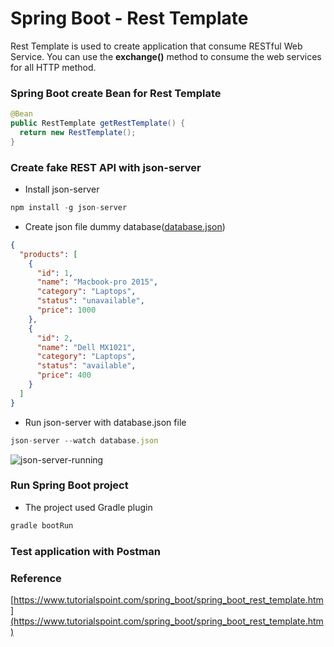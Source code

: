 # Spring Boot - Rest Template
Rest Template is used to create application that consume RESTful Web Service. You
can use the **exchange()** method to consume the web services for all
HTTP method. 

### Spring Boot create Bean for Rest Template
```java
@Bean
public RestTemplate getRestTemplate() {
  return new RestTemplate();
}
```

### Create fake REST API with json-server
- Install json-server
```js
npm install -g json-server  
```
- Create json file dummy database([database.json](https://github.com/tradk/spring-master/blob/master/springboot-resttemplate/database.json))
```json
{
  "products": [
    {
      "id": 1,
      "name": "Macbook-pro 2015",
      "category": "Laptops",
      "status": "unavailable",
      "price": 1000
    },
    {
      "id": 2,
      "name": "Dell MX1021",
      "category": "Laptops",
      "status": "available",
      "price": 400
    }
  ]
}
```
- Run json-server with database.json file
```javascript
json-server --watch database.json 
```
![json-server-running](https://github.com/tradk/spring-master/tree/master/springboot-resttemplate/images/json-server-running.png)

### Run Spring Boot project
- The project used Gradle plugin
```groovy
gradle bootRun 
```

### Test application with Postman
### Reference
[https://www.tutorialspoint.com/spring_boot/spring_boot_rest_template.htm](https://www.tutorialspoint.com/spring_boot/spring_boot_rest_template.htm)